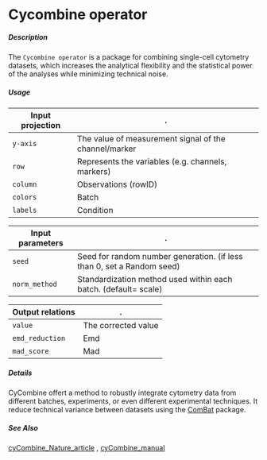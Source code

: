 # Cycombine operator

##### Description

The `Cycombine operator` is a package for combining single-cell cytometry datasets, which increases the analytical flexibility and the statistical power of the analyses while minimizing technical noise.

##### Usage

Input projection|.
---|---
`y-axis`        | The value of measurement signal of the channel/marker
`row`           | Represents the variables (e.g. channels, markers)
`column`        | Observations (rowID)
`colors`        | Batch
`labels`        | Condition

Input parameters|.
---|---
`seed`        | Seed for random number generation. (if less than 0, set a Random seed)
`norm_method`        | Standardization method used within each batch. (default= scale)

Output relations|.
---|---
`value`        | The corrected value
`emd_reduction`| Emd
`mad_score` | Mad

##### Details

CyCombine offert a method to robustly integrate cytometry data from different batches, experiments, or even different experimental techniques.
It reduce technical variance between datasets using the [ComBat](https://www.rdocumentation.org/packages/sva/versions/3.20.0/topics/ComBat) package. 

##### See Also

[cyCombine_Nature_article](https://www.nature.com/articles/s41467-022-29383-5)
, [cyCombine_manual](https://biosurf.org/cyCombine_ref_manual.html)

